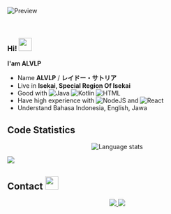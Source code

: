 <div align="center">
<!-- ![](https://typograssy.deno.dev/api?text=お兄ちゃんはおしまい!&l0=none&bg=none&frame=none&speed=100&comment=) -->
<!-- ![](https://typograssy.deno.dev/api?text=お兄ちゃんはおしまい!&l0=none&l1=00cce6&l2=80f1ff&l3=009eb3&l4=caf9ff&bg=none&frame=none&speed=100&comment=) -->

</div>

![Preview](https://github.com/alvlp-xyz/alvlp-xyz/blob/main/kurumi.gif)

<br/>

### **Hi! <img src="https://www.icegif.com/wp-content/uploads/2022/07/icegif-14.webp" width="30"/>**

**I'am ALVLP**
- Name **ALVLP** / **レイドー・サトリア**
- Live in **Isekai, Special Region Of Isekai**
- Good with ![Java](https://img.shields.io/badge/Java-%23ED8B00.svg?style=flat&logo=java&logoColor=white)  ![Kotlin](https://img.shields.io/badge/Kotlin-%230095D5.svg?style=flat&logo=kotlin&logoColor=white)  ![HTML](https://img.shields.io/badge/HTML5-%23E34F26.svg?style=flat&logo=html5&logoColor=white) 
- Have high experience with ![NodeJS](https://img.shields.io/badge/Node.js-43853D?style=flat&logo=node.js&logoColor=white)  and ![React](https://img.shields.io/badge/React-20232A?style=flat&logo=react&logoColor=61DAFB) 
- Understand Bahasa Indonesia, English, Jawa

## **Code Statistics**

<p align="center">
  <img src="https://github-readme-stats.vercel.app/api/top-langs/?username=alvlp-xyz&layout=compact&theme=tokyonight" alt="Language stats" />
</p>


<img src="https://i.kym-cdn.com/entries/icons/original/000/051/500/ruby_dancing.gif"/>



<!-- <br><br><br><br> -->
## **Contact <img src="https://www.icegif.com/wp-content/uploads/2022/07/icegif-1189.gif" width="30"/>**

<p align='center'>
  <a href="https://nekonux.vercel.app">
    <img src="https://img.shields.io/badge/Website-800000?style=for-the-badge&logo=anilist&logoColor=white" />
  </a>
  <a href="https://t.me/alvlp_devhunter">
    <img src="https://img.shields.io/badge/Telegram-BF0000?style=for-the-badge&logo=telegram&logoColor=white" />
  </a>
</p>

<br/>
